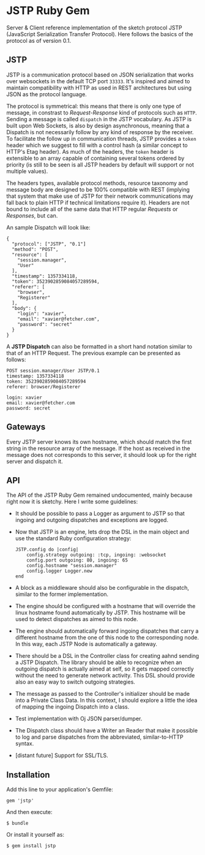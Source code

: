 # JSTP Ruby Gem

Server & Client reference implementation of the sketch protocol JSTP (JavaScript Serialization Transfer Protocol). Here follows the basics of the protocol as of version 0.1.

JSTP
----

JSTP is a communication protocol based on JSON serialization that works over websockets in the default TCP port `33333`. It's inspired and aimed to maintain compatibility with HTTP as used in REST architectures but using JSON as the protocol language.

The protocol is symmetrical: this means that there is only one type of message, in constrast to _Request-Response_ kind of protocols such as `HTTP`. Sending a message is called `dispatch` in the JSTP vocabulary. As JSTP is built upon Web Sockets, is also by design asynchronous, meaning that a Dispatch is not necessarily follow by any kind of response by the receiver. To facilitate the follow up in communication threads, JSTP provides a `token` header which we suggest to fill with a control hash (a similar concept to HTTP's Etag header). As much of the headers, the `token` header is extensible to an array capable of containing several tokens ordered by priority (is still to be seen is all JSTP headers by default will support or not multiple values).

The headers types, available protocol methods, resource taxonomy and message body are designed to be 100% compatible with REST (implying that system that make use of JSTP for their network communications may fall back to plain HTTP if technical limitations require it). Headers are not bound to include all of the same data that HTTP regular _Requests_ or _Responses_, but can.

An sample Dispatch will look like:

    {
      "protocol": ["JSTP", "0.1"]
      "method": "POST", 
      "resource": [
        "session.manager",
        "User"
      ],
      "timestamp": 1357334118,
      "token": 3523902859084057289594,
      "referer": [
        "browser",
        "Registerer"
      ],
      "body": {
        "login": "xavier",
        "email": "xavier@fetcher.com",
        "password": "secret"
      }
    }

A **JSTP Dispatch** can also be formatted in a short hand notation similar to that of an HTTP Request. The previous example can be presented as follows:

    POST session.manager/User JSTP/0.1
    timestamp: 1357334118
    token: 3523902859084057289594
    referer: browser/Registerer
    
    login: xavier
    email: xavier@fetcher.com
    password: secret

Gateways
--------

Every JSTP server knows its own hostname, which should match the first string in the resource array of the message. If the host as received in the message does not corresponds to this server, it should look up for the right server and dispatch it.

API
---

The API of the JSTP Ruby Gem remained undocumented, mainly because right now it is sketchy. Here I write some guidelines:

-   It should be possible to pass a Logger as argument to JSTP so that ingoing and outgoing dispatches and exceptions are logged.
-   Now that JSTP is an engine, lets drop the DSL in the main object and use the standard Ruby configuration strategy:

        JSTP.config do |config|
            config.strategy outgoing: :tcp, ingoing: :websocket
            config.port outgoing: 80, ingoing: 65
            config.hostname "session.manager"
            config.logger Logger.new
        end 

-   A block as a middleware should also be configurable in the dispatch, similar to the former implementation.
-   The engine should be configured with a hostname that will override the linux hostname found automatically by JSTP. This hostname will be used to detect dispatches as aimed to this node.
-   The engine should automatically forward ingoing dispatches that carry a different hostname from the one of this node to the corresponding node. In this way, each JSTP Node is automatically a gateway.
-   There should be a DSL in the Controller class for creating aahnd sending a JSTP Dispatch. The library should be able to recognize when an outgoing dispatch is actually aimed at self, so it gets mapped correctly without the need to generate network activity. This DSL should provide also an easy way to switch outgoing strategies.
-   The message as passed to the Controller's initializer should be made into a Private Class Data. In this context, I should explore a little the idea of mapping the ingoing Dispatch into a class.
-   Test implementation with Oj JSON parser/dumper.
-   The Dispatch class should have a Writer an Reader that make it possible to log and parse dispatches from the abbreviated, similar-to-HTTP syntax.
-   [distant future] Support for SSL/TLS.

## Installation
Add this line to your application's Gemfile: 

    gem 'jstp'

And then execute:

    $ bundle

Or install it yourself as:

    $ gem install jstp
